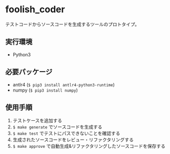 # foolish_coder
テストコードからソースコードを生成するツールのプロトタイプ。

## 実行環境
- Python3

## 必要パッケージ
- antlr4 (`$ pip3 install antlr4-python3-runtime`)
- numpy (`$ pip3 install numpy`)

## 使用手順
1. テストケースを追加する
1. `$ make generate` でソースコードを生成する
1. `$ make test` でテストにパスできないことを確認する
1. 生成されたソースコードをレビュー・リファクタリングする
1. `$ make approve` で自動生成&リファクタリングしたソースコードを保存する